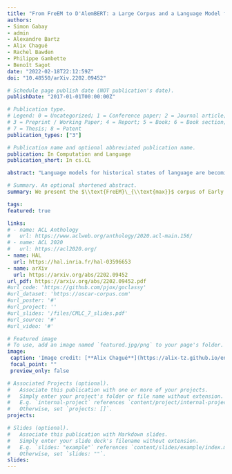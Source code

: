 ```yaml
---
title: "From FreEM to D'AlemBERT: a Large Corpus and a Language Model for Early Modern French"
authors:
- Simon Gabay
- admin
- Alexandre Bartz
- Alix Chagué
- Rachel Bawden
- Philippe Gambette
- Benoît Sagot
date: "2022-02-18T22:12:59Z"
doi: "10.48550/arXiv.2202.09452"

# Schedule page publish date (NOT publication's date).
publishDate: "2017-01-01T00:00:00Z"

# Publication type.
# Legend: 0 = Uncategorized; 1 = Conference paper; 2 = Journal article;
# 3 = Preprint / Working Paper; 4 = Report; 5 = Book; 6 = Book section;
# 7 = Thesis; 8 = Patent
publication_types: ["3"]

# Publication name and optional abbreviated publication name.
publication: In Computation and Language 
publication_short: In cs.CL

abstract: "Language models for historical states of language are becoming increasingly important to allow the optimal digitisation and analysis of old textual sources. Because these historical states are at the same time more complex to process and more scarce in the corpora available, specific efforts are necessary to train natural language processing (NLP) tools adapted to the data. In this paper, we present our efforts to develop NLP tools for Early Modern French (historical French from the 16$^\\text{th}$ to the 18$^\\text{th}$ centuries). We present the $\\text{FreEM}\_{\\text{max}}$ corpus of Early Modern French and D'AlemBERT, a RoBERTa-based language model trained on $\\text{FreEM}\_{\\text{max}}$ . We evaluate the usefulness of D'AlemBERT by fine-tuning it on a part-of-speech tagging task, outperforming previous work on the test set. Importantly, we find evidence for the transfer learning capacity of the language model, since its performance on lesser-resourced time periods appears to have been boosted by the more resourced ones. We release D'AlemBERT and the open-sourced subpart of the $\\text{FreEM}\_{\\text{max}}$ corpus."

# Summary. An optional shortened abstract.
summary: We present the $\\text{FreEM}\_{\\text{max}}$ corpus of Early Modern French and D'AlemBERT, a RoBERTa-based language model trained on $\\text{FreEM}\_{\\text{max}}$.

tags:
featured: true

links:
# - name: ACL Anthology
#   url: https://www.aclweb.org/anthology/2020.acl-main.156/
# - name: ACL 2020
#   url: https://acl2020.org/
- name: HAL
  url: https://hal.inria.fr/hal-03596653
- name: arXiv
  url: https://arxiv.org/abs/2202.09452
url_pdf: https://arxiv.org/abs/2202.09452.pdf
#url_code: 'https://github.com/pjox/goclassy'
#url_dataset: 'https://oscar-corpus.com'
#url_poster: '#'
#url_project: ''
#url_slides: '/files/CMLC_7_slides.pdf'
#url_source: '#'
#url_video: '#'

# Featured image
# To use, add an image named `featured.jpg/png` to your page's folder. 
image:
 caption: 'Image credit: [**Alix Chagué**](https://alix-tz.github.io/en/index.html)'
 focal_point: ""
 preview_only: false

# Associated Projects (optional).
#   Associate this publication with one or more of your projects.
#   Simply enter your project's folder or file name without extension.
#   E.g. `internal-project` references `content/project/internal-project/index.md`.
#   Otherwise, set `projects: []`.
projects:

# Slides (optional).
#   Associate this publication with Markdown slides.
#   Simply enter your slide deck's filename without extension.
#   E.g. `slides: "example"` references `content/slides/example/index.md`.
#   Otherwise, set `slides: ""`.
slides:
---
```

